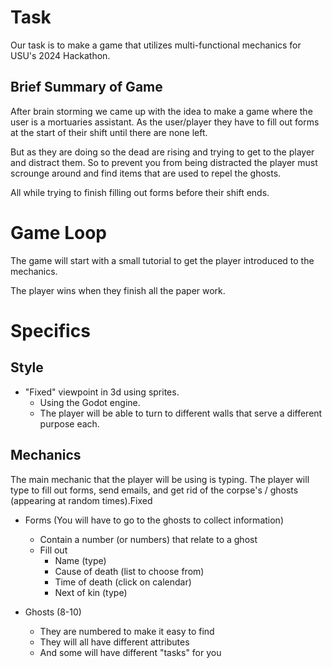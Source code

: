# Task

Our task is to make a game that utilizes multi-functional mechanics for USU's 2024 Hackathon.

## Brief Summary of Game

After brain storming we came up with the idea to make a game where the user is a mortuaries assistant. As the user/player they have to fill out forms at the start of their shift until there are none left. 

But as they are doing so the dead are rising and trying to get to the player and distract them. So to prevent you from being distracted the player must scrounge around and find items that are used to repel the ghosts. 

All while trying to finish filling out forms before their shift ends.

# Game Loop

The game will start with a small tutorial to get the player introduced to the mechanics.

The player wins when they finish all the paper work.

# Specifics

## Style

* "Fixed" viewpoint in 3d using sprites.
  * Using the Godot engine.
  * The player will be able to turn to different walls that serve a different purpose each.

## Mechanics

The main mechanic that the player will be using is typing. The player will type to fill out forms, send emails, and get rid of the corpse's / ghosts (appearing at random times).Fixed

* Forms (You will have to go to the ghosts to collect information)
  * Contain a number (or numbers) that relate to a ghost
  * Fill out
    * Name (type)
    * Cause of death (list to choose from)
    * Time of death (click on calendar)
    * Next of kin (type)

* Ghosts (8-10)
  * They are numbered to make it easy to find
  * They will all have different attributes
  * And some will have different "tasks" for you

